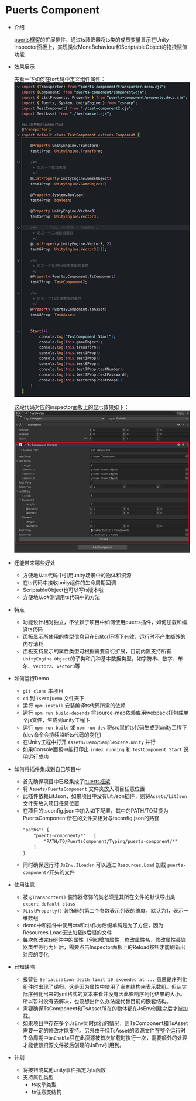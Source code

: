 # Puerts Component

* 介绍

    [puerts框架](https://github.com/Tencent/puerts)的扩展插件，通过ts装饰器将ts类的成员变量显示在Unity Inspector面板上，实现类似MoneBehaviour和ScriptableObject的拖拽赋值功能

* 效果展示
    
    先看一下如何在ts代码中定义组件属性：
    ![效果展示-代码](./img/效果展示-代码.jpg)

    这段代码对应的inspector面板上的显示效果如下：
    ![效果展示-面板](./img/效果展示-面板.jpg)
    
* 还能带来哪些好处
    * 方便地从ts代码中引用unity场景中的物体和资源
    * 在ts代码中接收unity组件的生命周期回调
    * ScriptableObject也可以写ts版本啦
    * 方便地从c#测调用ts代码中的方法

* 特点
    * 功能设计相对独立，不依赖于项目中如何使用puerts插件，如何加载和编译ts代码
    * 面板显示所使用的类型信息只在Editor环境下有效，运行时不产生额外的内存消耗
    * 面板支持显示的属性类型可根据需要自行扩展，目前内置支持所有`UnityEngine.Object`的子类和几种基本数据类型，如字符串、数字、布尔、`Vector2`、`Vector3`等

* 如何运行Demo
    * `git clone` 本项目
    * `cd` 到 `TsProjDemo` 文件夹下
    * 运行 `npm install` 安装编译ts代码所需的依赖
    * 运行 `npm run build-depends` 将source-map依赖库用webpack打包成单个js文件，生成到unity工程下
    * 运行 `npm run build` 或 `npm run dev` 将src里的ts代码生成到unity工程下(dev命令会持续监听ts代码的变化)
    * 在Unity工程中打开 `Assets/Demo/SampleScene.unity` 并行
    * 如果Console面板中能打印出 `index running` 和 `TestComponent Start` 说明运行成功

* 如何将插件集成到自己项目中
    * 首先确保项目中已经集成了[puerts框架](https://github.com/Tencent/puerts)
    * 将 `Assets/PuertsComponent` 文件夹放入项目任意位置
    * 此插件依赖LitJson，如果项目中没有LitJson插件，则将`Assets/LitJson` 文件夹放入项目任意位置
    * 在项目的tsconfig.json中加入如下配置，其中的PATH/TO替换为PuertsComponent所在的文件夹相对与tsconfig.json的路径
        ```
        "paths": {
            "puerts-component/*" : [
                "PATH/TO/PuertsComponent/Typing/puerts-component/*"
            ]
        }
        ```
    * 同时确保运行时 `JsEnv.ILoader` 可以通过 `Resources.Load` 加载 `puerts-component/`开头的文件

* 使用注意
    * 被 `@Transporter()` 装饰器修饰的类必须是其所在文件的默认导出类 `export default class`
    * `@ListProperty()` 装饰器的第二个参数表示列表的维度，默认为1，表示一维数组
    * demo中和插件中使用cts和cjs作为后缀单纯是为了方便，因为Resources.Load无法加载js后缀的文件
    * 每次修改完ts组件中的属性（例如增加属性，修改属性名，修改属性装饰器类型等行为）后，需要点击Inspector面板上的Reload按钮才能刷新出对应的变化

* 已知缺陷
    * 报警告 `Serialization depth limit 10 exceeded at ...` 意思是序列化组件时出现了递归。这是因为属性中使用了嵌套结构来表示数组。但从实际序列化出来的yml格式的文本来看并没有因此影响序列化结果的大小。所以暂时没有去解决，也没想出什么办法能代替目前的嵌套结构。
    * 需要确保TsComponent和TsAsset所在的物体都在JsEnv创建之后才被加载。
    * 如果项目中存在多个JsEnv同时运行的情况，则TsComponent和TsAsset需要一定的修改才能支持。另外由于挂TsAsset的资源文件在整个运行时生命周期中`OnEnable`只在此资源被首次加载时执行一次，需要额外的处理才能使该资源文件被后创建的JsEnv引用到。

* 计划
    * 将按钮或其他unity事件指定为ts函数
    * 支持属性类型
        * ts枚举类型
        * ts任意类结构